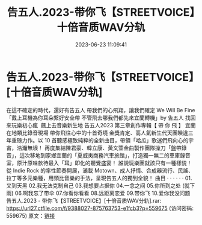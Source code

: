 ﻿---
title: 告五人.2023-带你飞【STREETVOICE】十倍音质WAV分轨
date: 2023-06-23 11:09:41
categories: WAV车载音乐、镜像
tags: 华语中文
---
# 告五人.2023-带你飞【STREETVOICE】[十倍音质WAV分轨]

在這不確定的時代，還好有告五人
帶我們的心飛翔，讓我們確定 We Will Be Fine
「戴上耳機為你耳朵繫好安全帶
不管飛去哪我們都先來宜蘭轉機」by 告五人
找回來玩樂初心瘋  飆上去音樂新生地
告五人2023 第三章創作專輯【 帶 你 飛 】
宜蘭在地類比錄音現場 帶你飛往心中的十首奇境
金獎肯定、高人氣新生代天團睽違三年重磅力作。以 10
首聽感極致純粹的全新曲目，帶領「哈瓜」歌迷們飛向心的宇宙，浩瀚無垠！
再度集結陳君豪、韓立康、黃文萱金曲製作團隊操刀「盤帶錄音」，這次移地到家鄉宜蘭的「夏威夷商務汽車旅館」，打造獨一無二的車庫錄音室，原汁原味款待最入「耳」即化的聽覺盛宴！
誰說玩樂團就該只有一種樣貌！從 Indie Rock 的率性節奏開展，滿載
Motown、成人抒情、合成器流行、民謠、拉丁等多元樂種，用類比音樂的手法，呈現告五人的獨到全貌！
曲目 · · · · · ·
01.又到天黑
02.我无法克制自己
03.我想要占据你
04.一念之间
05.你所到之处 (就下雨)
06.啊我忘了带伞
07.你看你看看
08.远距离恋爱
09.带你飞
10.爱你我没问题
告五人.2023 - 带你飞【STREETVOICE】[十倍音质WAV分轨].rar: https://url27.ctfile.com/f/9388027-875763753-e1fcb3?p=559675
(访问密码: 559675)
原文：[链接](https://blog.sina.com.cn/s/blog_1647c7e76010312gp.html)